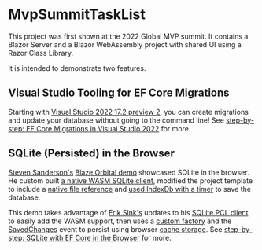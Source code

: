 # MvpSummitTaskList

This project was first shown at the 2022 Global MVP summit. It contains a Blazor Server and a Blazor WebAssembly project with shared UI using a Razor Class Library.

It is intended to demonstrate two features.

## Visual Studio Tooling for EF Core Migrations

Starting with [Visual Studio 2022 17.2 preview 2](https://visualstudio.microsoft.com/vs/preview/), you can create migrations and update your database without going to the command line! See [step-by-step: EF Core Migrations in Visual Studio 2022](./docs/migrations.md) for more.

## SQLite (Persisted) in the Browser

[Steven Sanderson's](https://twitter.com/stevensanderson) [Blaze Orbital demo](https://github.com/SteveSandersonMS/BlazeOrbital) showcased SQLite in the browser. He custom built [a native WASM SQLite client](https://github.com/SteveSandersonMS/BlazeOrbital/blob/main/BlazeOrbital/ManufacturingHub/Data/e_sqlite3.o), modified the project template to include a [native file reference](https://github.com/SteveSandersonMS/BlazeOrbital/blob/main/BlazeOrbital/ManufacturingHub/BlazeOrbital.ManufacturingHub.csproj#HL30) and [used IndexDb with a timer](https://github.com/SteveSandersonMS/BlazeOrbital/blob/main/BlazeOrbital/ManufacturingHub/wwwroot/dbstorage.js) to save the database.

This demo takes advantage of [Erik Sink's](https://twitter.com/eric_sink) updates to his [SQLite PCL client](https://github.com/ericsink/SQLitePCL.raw) to easily add the WASM support, then uses a [custom factory](https://github.com/JeremyLikness/MvpSummitTaskList/blob/main/MvpSummitWasm/Data/SynchronizedSummitDbContextFactory.cs) and the [SavedChanges](https://github.com/JeremyLikness/MvpSummitTaskList/blob/main/MvpSummitWasm/Data/SynchronizedSummitDbContextFactory.cs#HL41) event to persist using browser [cache storage](https://developer.mozilla.org/en-US/docs/Web/API/Cache). See [step-by-step: SQLite with EF Core in the Browser](./docs/wasm.md) for more.
